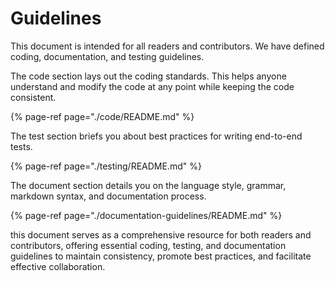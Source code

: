 # Guidelines

This document is intended for all readers and contributors. We have defined coding, documentation, and testing guidelines.

The code section lays out the coding standards. This helps anyone understand and modify the code at any point while keeping the code consistent.

{% page-ref page="./code/README.md" %}

The test section briefs you about best practices for writing end-to-end tests.

{% page-ref page="./testing/README.md" %}

The document section details you on the language style, grammar, markdown syntax, and documentation process.

{% page-ref page="./documentation-guidelines/README.md" %}

this document serves as a comprehensive resource for both readers and contributors, offering essential coding, testing, and documentation guidelines to maintain consistency, promote best practices, and facilitate effective collaboration.
